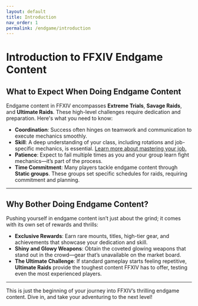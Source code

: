 ```yaml
---
layout: default
title: Introduction
nav_order: 1
permalink: /endgame/introduction
---
```


# Introduction to FFXIV Endgame Content

## What to Expect When Doing Endgame Content

Endgame content in FFXIV encompasses **Extreme Trials**, **Savage Raids**, and **Ultimate Raids**. These high-level challenges require dedication and preparation. Here's what you need to know:

- **Coordination**: Success often hinges on teamwork and communication to execute mechanics smoothly.  
- **Skill**: A deep understanding of your class, including rotations and job-specific mechanics, is essential. [Learn more about mastering your job.](/endgame/jobmastery)  
- **Patience**: Expect to fail multiple times as you and your group learn fight mechanics—it’s part of the process.  
- **Time Commitment**: Many players tackle endgame content through **Static groups**. These groups set specific schedules for raids, requiring commitment and planning.

---

## Why Bother Doing Endgame Content?

Pushing yourself in endgame content isn’t just about the grind; it comes with its own set of rewards and thrills:

- **Exclusive Rewards**: Earn rare mounts, titles, high-tier gear, and achievements that showcase your dedication and skill.  
- **Shiny and Glowy Weapons**: Obtain the coveted glowing weapons that stand out in the crowd—gear that’s unavailable on the market board.  
- **The Ultimate Challenge**: If standard gameplay starts feeling repetitive, **Ultimate Raids** provide the toughest content FFXIV has to offer, testing even the most experienced players.

---

This is just the beginning of your journey into FFXIV’s thrilling endgame content. Dive in, and take your adventuring to the next level!
